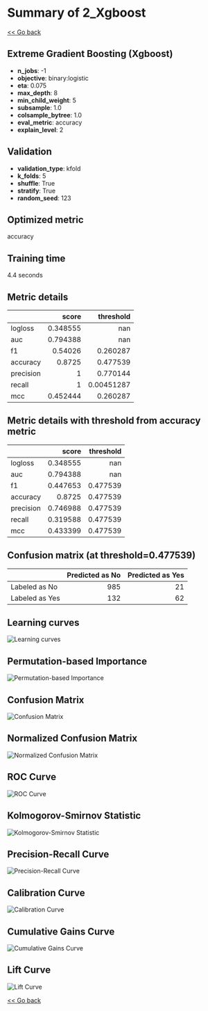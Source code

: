 # Summary of 2_Xgboost

[<< Go back](../README.md)


## Extreme Gradient Boosting (Xgboost)
- **n_jobs**: -1
- **objective**: binary:logistic
- **eta**: 0.075
- **max_depth**: 8
- **min_child_weight**: 5
- **subsample**: 1.0
- **colsample_bytree**: 1.0
- **eval_metric**: accuracy
- **explain_level**: 2

## Validation
 - **validation_type**: kfold
 - **k_folds**: 5
 - **shuffle**: True
 - **stratify**: True
 - **random_seed**: 123

## Optimized metric
accuracy

## Training time

4.4 seconds

## Metric details
|           |    score |    threshold |
|:----------|---------:|-------------:|
| logloss   | 0.348555 | nan          |
| auc       | 0.794388 | nan          |
| f1        | 0.54026  |   0.260287   |
| accuracy  | 0.8725   |   0.477539   |
| precision | 1        |   0.770144   |
| recall    | 1        |   0.00451287 |
| mcc       | 0.452444 |   0.260287   |


## Metric details with threshold from accuracy metric
|           |    score |   threshold |
|:----------|---------:|------------:|
| logloss   | 0.348555 |  nan        |
| auc       | 0.794388 |  nan        |
| f1        | 0.447653 |    0.477539 |
| accuracy  | 0.8725   |    0.477539 |
| precision | 0.746988 |    0.477539 |
| recall    | 0.319588 |    0.477539 |
| mcc       | 0.433399 |    0.477539 |


## Confusion matrix (at threshold=0.477539)
|                |   Predicted as No |   Predicted as Yes |
|:---------------|------------------:|-------------------:|
| Labeled as No  |               985 |                 21 |
| Labeled as Yes |               132 |                 62 |

## Learning curves
![Learning curves](learning_curves.png)

## Permutation-based Importance
![Permutation-based Importance](permutation_importance.png)
## Confusion Matrix

![Confusion Matrix](confusion_matrix.png)


## Normalized Confusion Matrix

![Normalized Confusion Matrix](confusion_matrix_normalized.png)


## ROC Curve

![ROC Curve](roc_curve.png)


## Kolmogorov-Smirnov Statistic

![Kolmogorov-Smirnov Statistic](ks_statistic.png)


## Precision-Recall Curve

![Precision-Recall Curve](precision_recall_curve.png)


## Calibration Curve

![Calibration Curve](calibration_curve_curve.png)


## Cumulative Gains Curve

![Cumulative Gains Curve](cumulative_gains_curve.png)


## Lift Curve

![Lift Curve](lift_curve.png)



[<< Go back](../README.md)
